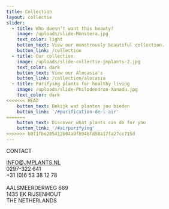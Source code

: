 ```yaml
---
title: Collection
layout: collectie
slider:
  - title: Who doesn’t want this beauty?
    image: /uploads/slide-Monstera.jpg
    text_color: light
    button_text: View our monstrously beautiful collection.
    button_link: /collection
  - title: Our collection
    image: /uploads/slide-collectie-jmplants-2.jpg
    text_color: dark
    button_text: View our Alocasia's
    button_link: /collection/alocasia
  - title: Purifying plants for healthy living
    image: /uploads/slide-Philodendron-Xanadu.jpg
    text_color: dark
<<<<<<< HEAD
    button_text: Bekijk wat planten jou bieden
    button_link: '/#purification-de-l-air'
=======
    button_text: Discover what plants can do for you
    button_link: '/#airpurifying'
>>>>>>> b0f1fbe285412b04a9fb94bfd58a17fa27cc715d
---
```



CONTACT

INFO@JMPLANTS.NL<br>0297-322 641<br>+31 (0)6 53 38 12 78<br><br>AALSMEERDERWEG 669<br>1435 EK RIJSENHOUT<br>THE NETHERLANDS